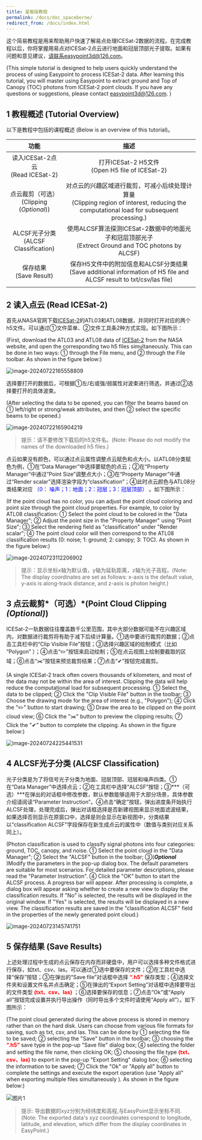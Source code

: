 ```yaml
---
title: 星载版教程
permalink: /docs/doc_spaceborne/
redirect_from: /docs/index.html
---
```



这个简易教程是用来帮助用户快速了解易点处理ICESat-2数据的流程。在完成教程以后，你将掌握用易点对ICESat-2点云进行地面和冠层顶部光子提取。如果有问题和意见建议，请联系easypoint3d@126.com。

(This simple tutorial is designed to help users quickly understand the process of using Easypoint to process ICESat-2 data. After learning this tutorial, you will master using Easypoint to extract ground and Top of Canopy (TOC) photons from ICESat-2 point clouds. If you have any questions or suggestions, please contact easypoint3d@126.com. )

## 1	教程概述 (Tutorial Overview)
以下是教程中包括的课程概述 (Below is an overview of this tutorial)。

|功能|描述|
|:-------------:|:-------------:|
| 读入ICESat-2点云<br />(Read ICESat-2) | 打开ICESat-2 H5文件<br />(Open H5 file of ICESat-2) |
| 点云裁剪（可选）<br />(Clipping (*Optional*)) | 对点云的兴趣区域进行裁剪，可减小后续处理计算量<br />(Clipping region of interest, reducing the computational load for subsequent processing.) |
|ALCSF光子分类<br />(ALCSF Classification)	|使用ALCSF算法探测ICESat-2数据中的地面光子和冠层顶部光子<br />(Extrect Ground and TOC photons by ALCSF)|
|保存结果<br />(Save Result)| 保存H5文件中的附加信息和ALCSF分类结果<br />(Save  additional information of H5 file and ALCSF result to txt/csv/las file) |
|||

## 2	读入点云 (Read ICESat-2)
首先从NASA官网下载[ICESat-2](https://nsidc.org/data/icesat-2)的ATL03和ATL08数据，并同时打开对应的两个h5文件。可以通过①文件菜单、②文件工具条2种方式实现。如下图所示：

(First, download the ATL03 and ATL08 data of [ICESat-2](https://nsidc.org/data/icesat-2) from the NASA website, and open the corresponding two h5 files simultaneously. This can be done in two ways: ① through the File menu, and ② through the File toolbar. As shown in the figure below:)

![image-20240722165558809](https://raw.githubusercontent.com/ApolloCBT/Image_upgit/master/2024/07/upgit_20240723_1721739952.png)

选择要打开的数据后，可根据①左/右或强/弱属性对波束进行筛选，并通过②选择要打开的具体波束。

(After selecting the data to be opened, you can filter the beams based on ① left/right or strong/weak attributes, and then ② select the specific beams to be opened.)

![image-20240722165904219](https://raw.githubusercontent.com/ApolloCBT/Image_upgit/master/2024/07/upgit_20240723_1721739877.png)

> 提示：请不要修改下载后的h5文件名。(Note: Please do not modify the names of the downloaded h5 files.)

点云如果没有颜色，可以通过点云属性调整点云赋色和点大小。以ATL08分类赋色为例，①在“Data Manager”中选择要赋色的点云；②在“Property  Manager”中通过“Point Size”调整点大小；③在“Property  Manager”中通过“Render scalar”选择渲染字段为“classification”；④此时点云颜色与ATL08分类结果对应<font color='blue'> （0： 噪声；1：地面；2：冠层；3：冠层顶部） </font>。如下图所示：

(If the point cloud has no color, you can adjust the point cloud coloring and point size through the point cloud properties. For example, to color by ATL08 classification: ① Select the point cloud to be colored in the "Data Manager"; ② Adjust the point size in the "Property Manager" using "Point Size"; ③ Select the rendering field as "classification" under "Render scalar"; ④ The point cloud color will then correspond to the ATL08 classification results (0: noise; 1: ground; 2: canopy; 3: TOC). As shown in the figure below:)

![image-20240723112206902](https://raw.githubusercontent.com/ApolloCBT/Image_upgit/master/2024/07/upgit_20240723_1721739972.png)


> 提示：显示坐标x轴为默认值，y轴为延轨距离，z轴为光子高程。(Note: The display coordinates are set as follows: x-axis is the default value, y-axis is along-track distance, and z-axis is photon height.)

## 3	点云裁剪*（可选）*(Point Cloud Clipping *(Optional)*)

ICESat-2一轨数据往往覆盖数千公里范围，其中大部分数据可能不在兴趣区域内，对数据进行裁剪将有助于减下后续计算量。①选中要进行裁剪的数据；②点击工具栏中的“Clip Visible File”按钮；③选择兴趣区域的绘制模式（比如 “Polygon” ）；④点击“✏️”按钮来启动绘制；⑤在点云视图上绘制要截取的区域；⑥点击“✂️”按钮来预览裁剪结果；⑦点击“✔”按钮完成裁剪。

(A single ICESat-2 track often covers thousands of kilometers, and most of the data may not be within the area of interest. Clipping the data will help reduce the computational load for subsequent processing. ① Select the data to be clipped; ② Click the "Clip Visible File" button in the toolbar; ③ Choose the drawing mode for the area of interest (e.g., "Polygon"); ④ Click the "✏️" button to start drawing; ⑤ Draw the area to be clipped on the point cloud view; ⑥ Click the "✂️" button to preview the clipping results; ⑦ Click the "✔" button to complete the clipping. As shown in the figure below:)

![image-20240724225441531](https://raw.githubusercontent.com/ApolloCBT/Image_upgit/master/2024/07/upgit_20240724_1721832881.png)

## 4	ALCSF光子分类 (ALCSF Classification)

光子分类是为了将信号光子分类为地面、冠层顶部、冠层和噪声四类。①在“Data Manager”中选择点云；②在工具栏中选择“ALCSF”按钮；③***（可选）***在弹出的对话框中修改参数，默认参数能够适用于大部分场景，具体参数介绍请阅读“Parameter Instruction”。④点击“确定”按钮，弹出进度条开始执行ALCSF处理，处理完成后，弹出对话框选择是否新建视图来显示地面滤波结果，如果选择否则显示在原窗口中，选择是则会显示在新视图中，分类结果以“classification ALCSF”字段保存在新生成点云的属性中（数值与类别对应关系同上）。

(Photon classification is used to classify signal photons into four categories: ground, TOC, canopy, and noise. ① Select the point cloud in the "Data Manager"; ② Select the "ALCSF" button in the toolbar; ③(***Optional*** )Modify the parameters in the pop-up dialog box. The default parameters are suitable for most scenarios. For detailed parameter descriptions, please read the "Parameter Instruction". ④ Click the "OK" button to start the ALCSF process. A progress bar will appear. After processing is complete, a dialog box will appear asking whether to create a new view to display the classification results. If "No" is selected, the results will be displayed in the original window. If "Yes" is selected, the results will be displayed in a new view. The classification results are saved in the "classification ALCSF" field in the properties of the newly generated point cloud.)

![image-20240723145741751](https://raw.githubusercontent.com/ApolloCBT/Image_upgit/master/2024/07/upgit_20240723_1721740339.png)

## 5	保存结果 (Save Results)

上述处理过程中生成的点云保存在内存而非硬盘中，用户可以选择多种文件格式进行保存，如txt、csv、las。可以通过①选中要保存的文件；②在工具栏中选择“保存”按钮；③在弹出的“Save file”对话框中选择<font color='red'> **“.h5”** </font>保存类型；④选择文件夹和设置文件名并点击确定；⑤在弹出的“Export Setting”对话框中选择要导出的文件类型<font color='red'> **(txt、csv、las)** </font>；⑥选择要保存的信息；⑦点击“Ok”或“Apply all”按钮完成设置并执行导出操作（同时导出多个文件时请使用“Apply all”）。如下图所示：

(The point cloud generated during the above process is stored in memory rather than on the hard disk. Users can choose from various file formats for saving, such as txt, csv, and las. This can be done by ① selecting the file to be saved; ② selecting the "Save" button in the toolbar; ③ choosing the <font color='red'> **“.h5”** </font>save type in the pop-up "Save file" dialog box; ④ selecting the folder and setting the file name, then clicking OK; ⑤ choosing the file type<font color='red'> **(txt、csv、las)** </font> to export in the pop-up "Export Setting" dialog box; ⑥ selecting the information to be saved; ⑦ Click the "Ok" or "Apply all" button to complete the settings and execute the export operation (use "Apply all" when exporting multiple files simultaneously ). As shown in the figure below:)

![图片1](https://raw.githubusercontent.com/ApolloCBT/Image_upgit/master/2024/07/upgit_20240724_1721834353.png)

> 提示: 导出数据的xyz分别为经纬度和高程,与EasyPoint显示坐标不同. (Note: The exported data's xyz coordinates correspond to longitude, latitude, and elevation, which differ from the display coordinates in EasyPoint.)
